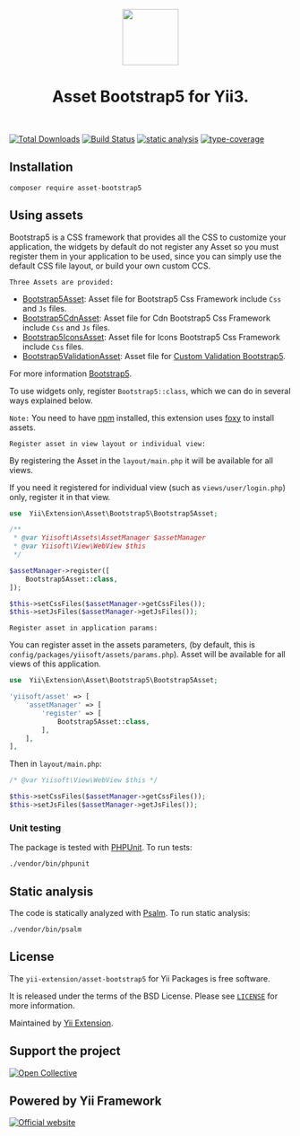 <p align="center">
    <a href="https://github.com/yii-extension" target="_blank">
        <img src="https://lh3.googleusercontent.com/ehSTPnXqrkk0M3U-UPCjC0fty9K6lgykK2WOUA2nUHp8gIkRjeTN8z8SABlkvcvR-9PIrboxIvPGujPgWebLQeHHgX7yLUoxFSduiZrTog6WoZLiAvqcTR1QTPVRmns2tYjACpp7EQ=w2400" height="100px">
    </a>
    <h1 align="center">Asset Bootstrap5 for Yii3.</h1>
    <br>
</p>

[![Total Downloads](https://poser.pugx.org/yii-extension/asset-bootstrap5/downloads.png)](https://packagist.org/packages/yii-extension/asset-bootstrap5)
[![Build Status](https://github.com/yii-extension/asset-bootstrap5/workflows/build/badge.svg)](https://github.com/yii-extension/asset-bootstrap5/actions?query=workflow%3Abuild)
[![static analysis](https://github.com/yii-extension/asset-bootstrap5/workflows/static%20analysis/badge.svg)](https://github.com/yii-extension/asset-bootstrap5/actions?query=workflow%3A%22static+analysis%22)
[![type-coverage](https://shepherd.dev/github/yii-extension/asset-bootstrap5/coverage.svg)](https://shepherd.dev/github/yii-extension/asset-bootstrap5)

## Installation

```shell
composer require asset-bootstrap5
```

## Using assets

Bootstrap5 is a CSS framework that provides all the CSS to customize your application, the widgets by default
do not register any Asset so you must register them in your application to be used, since you can simply use the
default CSS file layout, or build your own custom CCS.

`Three Assets are provided:`

- [Bootstrap5Asset](src/Bootstrap5Asset.php): Asset file for Bootstrap5 Css Framework include `Css` and `Js` files.
- [Bootstrap5CdnAsset](src/Bootstrap5CdnAsset.php): Asset file for Cdn Bootstrap5 Css Framework include `Css` and `Js` files.
- [Bootstrap5IconsAsset](src/Bootstrap5IconsAsset.php): Asset file for Icons Bootstrap5 Css Framework include `Css` files.
- [Bootstrap5ValidationAsset](src/Bootstrap5ValidationAsset.php): Asset file for [Custom Validation Bootstrap5](https://getbootstrap.com/docs/5.0/forms/validation/#custom-styles).

For more information [Bootstrap5](https://getbootstrap.com/docs/5.0/getting-started/introduction/).

To use widgets only, register `Bootstrap5::class`, which we can do in several ways explained below.

`Note:` You need to have [npm](https://docs.npmjs.com/getting-started) installed, this extension uses [foxy](https://github.com/fxpio/foxy) to install assets. 

`Register asset in view layout or individual view:`

By registering the Asset in the `layout/main.php` it will be available for all views.

If you need it registered for individual view (such as `views/user/login.php`) only,
register it in that view.


```php
use  Yii\Extension\Asset\Bootstrap5\Bootstrap5Asset;

/**
 * @var Yiisoft\Assets\AssetManager $assetManager
 * @var Yiisoft\View\WebView $this
 */

$assetManager->register([
    Bootstrap5Asset::class,
]);

$this->setCssFiles($assetManager->getCssFiles());
$this->setJsFiles($assetManager->getJsFiles());
```

`Register asset in application params:`

You can register asset in the assets parameters, (by default, this is `config/packages/yiisoft/assets/params.php`).
Asset will be available for all views of this application.

```php
use  Yii\Extension\Asset\Bootstrap5\Bootstrap5Asset;

'yiisoft/asset' => [
    'assetManager' => [
        'register' => [
            Bootstrap5Asset::class,
        ],
    ],
],
```

Then in `layout/main.php`:

```php
/* @var Yiisoft\View\WebView $this */

$this->setCssFiles($assetManager->getCssFiles());
$this->setJsFiles($assetManager->getJsFiles());
```

### Unit testing

The package is tested with [PHPUnit](https://phpunit.de/). To run tests:

```shell
./vendor/bin/phpunit
```

## Static analysis

The code is statically analyzed with [Psalm](https://psalm.dev/docs). To run static analysis:

```shell
./vendor/bin/psalm
```

## License

The `yii-extension/asset-bootstrap5` for Yii Packages is free software.

It is released under the terms of the BSD License. Please see [`LICENSE`](./LICENSE.md) for more information.

Maintained by [Yii Extension](https://github.com/yii-extension).

## Support the project

[![Open Collective](https://img.shields.io/badge/Open%20Collective-sponsor-7eadf1?logo=open%20collective&logoColor=7eadf1&labelColor=555555)](https://opencollective.com/yiisoft)

## Powered by Yii Framework

[![Official website](https://img.shields.io/badge/Powered_by-Yii_Framework-green.svg?style=flat)](https://www.yiiframework.com/)
